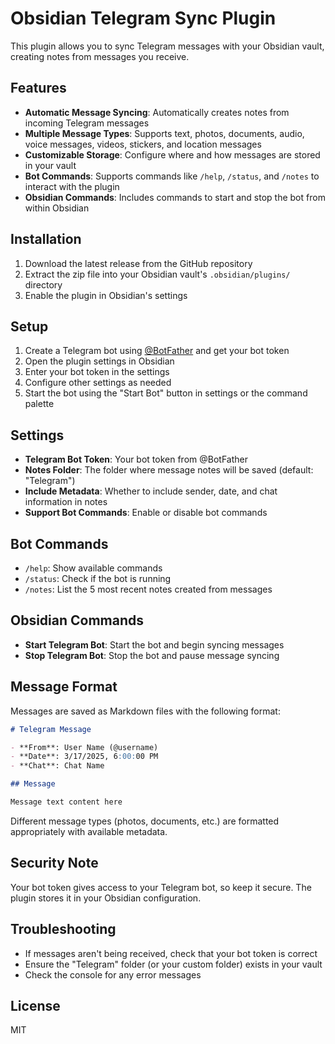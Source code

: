 # Obsidian Telegram Sync Plugin

This plugin allows you to sync Telegram messages with your Obsidian vault, creating notes from messages you receive.

## Features

- **Automatic Message Syncing**: Automatically creates notes from incoming Telegram messages
- **Multiple Message Types**: Supports text, photos, documents, audio, voice messages, videos, stickers, and location messages
- **Customizable Storage**: Configure where and how messages are stored in your vault
- **Bot Commands**: Supports commands like `/help`, `/status`, and `/notes` to interact with the plugin
- **Obsidian Commands**: Includes commands to start and stop the bot from within Obsidian

## Installation

1. Download the latest release from the GitHub repository
2. Extract the zip file into your Obsidian vault's `.obsidian/plugins/` directory
3. Enable the plugin in Obsidian's settings

## Setup

1. Create a Telegram bot using [@BotFather](https://t.me/BotFather) and get your bot token
2. Open the plugin settings in Obsidian
3. Enter your bot token in the settings
4. Configure other settings as needed
5. Start the bot using the "Start Bot" button in settings or the command palette

## Settings

- **Telegram Bot Token**: Your bot token from @BotFather
- **Notes Folder**: The folder where message notes will be saved (default: "Telegram")
- **Include Metadata**: Whether to include sender, date, and chat information in notes
- **Support Bot Commands**: Enable or disable bot commands

## Bot Commands

- `/help`: Show available commands
- `/status`: Check if the bot is running
- `/notes`: List the 5 most recent notes created from messages

## Obsidian Commands

- **Start Telegram Bot**: Start the bot and begin syncing messages
- **Stop Telegram Bot**: Stop the bot and pause message syncing

## Message Format

Messages are saved as Markdown files with the following format:

```markdown
# Telegram Message

- **From**: User Name (@username)
- **Date**: 3/17/2025, 6:00:00 PM
- **Chat**: Chat Name

## Message

Message text content here
```

Different message types (photos, documents, etc.) are formatted appropriately with available metadata.

## Security Note

Your bot token gives access to your Telegram bot, so keep it secure. The plugin stores it in your Obsidian configuration.

## Troubleshooting

- If messages aren't being received, check that your bot token is correct
- Ensure the "Telegram" folder (or your custom folder) exists in your vault
- Check the console for any error messages

## License

MIT
